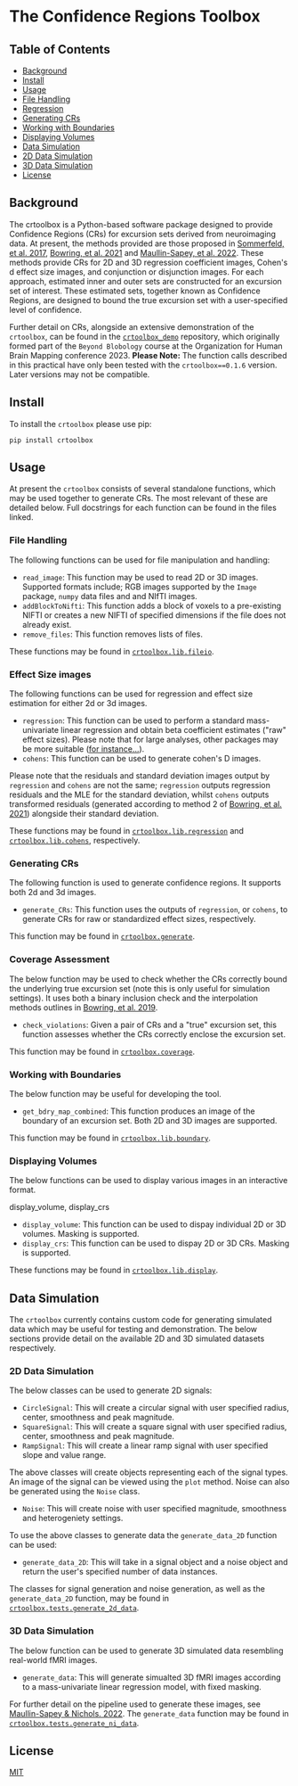 # The Confidence Regions Toolbox

## Table of Contents

- [Background](#background)
- [Install](#install)
- [Usage](#usage)
 - [File Handling](#file-handling)
 - [Regression](#regression) 
 - [Generating CRs](#generating-crs)
 - [Working with Boundaries](#working-with-boundaries)
 - [Displaying Volumes](#displaying-volumes)
- [Data Simulation](#data-simulation)
 - [2D Data Simulation](#2d-data-simulation)
 - [3D Data Simulation](#3d-data-simulation)
- [License](#license)

## Background

The crtoolbox is a Python-based software package designed to provide Confidence Regions (CRs) for excursion sets derived from neuroimaging data. At present, the methods provided are those proposed in [Sommerfeld, et al. 2017](https://www.tandfonline.com/doi/full/10.1080/01621459.2017.1341838), [Bowring, et al. 2021](https://pubmed.ncbi.nlm.nih.gov/33166643/) and [Maullin-Sapey, et al. 2022](https://arxiv.org/abs/2201.02743). These methods provide CRs for 2D and 3D regression coefficient images, Cohen's d effect size images, and conjunction or disjunction images. For each approach, estimated inner and outer sets are constructed for an excursion set of interest. These estimated sets, together known as Confidence Regions, are designed to bound the true excursion set with a user-specified level of confidence.

Further detail on CRs, alongside an extensive demonstration of the `crtoolbox`, can be found in the [`crtoolbox_demo`](https://github.com/TomMaullin/crtoolbox_demo/) repository, which originally formed part of the `Beyond Blobology` course at the Organization for Human Brain Mapping conference 2023. **Please Note:** The function calls described in this practical have only been tested with the `crtoolbox==0.1.6` version. Later versions may not be compatible.

## Install

To install the `crtoolbox` please use pip:

```
pip install crtoolbox
```

## Usage

At present the `crtoolbox` consists of several standalone functions, which may be used together to generate CRs. The most relevant of these are detailed below. Full docstrings for each function can be found in the files linked.

### File Handling

The following functions can be used for file manipulation and handling:

 - `read_image`: This function may be used to read 2D or 3D images. Supported formats include; RGB images supported by the `Image` package, `numpy` data files and and NIfTI images.
 - `addBlockToNifti`: This function adds a block of voxels to a pre-existing NIFTI or creates a new NIFTI of specified dimensions if the file does not already exist.
 - `remove_files`: This function removes lists of files.

These functions may be found in [`crtoolbox.lib.fileio`](https://github.com/TomMaullin/crtoolbox/blob/master/crtoolbox/lib/fileio.py).

### Effect Size images

The following functions can be used for regression and effect size estimation for either 2d or 3d images.

 - `regression`: This function can be used to perform a standard mass-univariate linear regression and obtain beta coefficient estimates ("raw" effect sizes). Please note that for large analyses, other packages may be more suitable ([for instance...](https://github.com/TomMaullin/BLM)).
 - `cohens`: This function can be used to generate cohen's D images.

Please note that the residuals and standard deviation images output by `regression` and `cohens` are not the same; `regression` outputs regression residuals and the MLE for the standard deviation, whilst `cohens` outputs transformed residuals (generated according to method 2 of [Bowring, et al. 2021](https://pubmed.ncbi.nlm.nih.gov/33166643/)) alongside their standard deviation.

These functions may be found in [`crtoolbox.lib.regression`](https://github.com/TomMaullin/crtoolbox/blob/master/crtoolbox/lib/regression.py) and [`crtoolbox.lib.cohens`](https://github.com/TomMaullin/crtoolbox/blob/master/crtoolbox/lib/cohens.py), respectively.

### Generating CRs

The following function is used to generate confidence regions. It supports both 2d and 3d images.

 - `generate_CRs`: This function uses the outputs of `regression`, or `cohens`, to generate CRs for raw or standardized effect sizes, respectively.

This function may be found in [`crtoolbox.generate`](https://github.com/TomMaullin/crtoolbox/blob/master/crtoolbox/generate.py).

### Coverage Assessment

The below function may be used to check whether the CRs correctly bound the underlying true excursion set (note this is only useful for simulation settings). It uses both a binary inclusion check and the interpolation methods outlines in [Bowring, et al. 2019](https://www.sciencedirect.com/science/article/pii/S1053811919307785).

 - `check_violations`: Given a pair of CRs and a "true" excursion set, this function assesses whether the CRs correctly enclose the excursion set.

This function may be found in [`crtoolbox.coverage`](https://github.com/TomMaullin/crtoolbox/blob/master/crtoolbox/coverage.py).

### Working with Boundaries

The below function may be useful for developing the tool.

 - `get_bdry_map_combined`: This function produces an image of the boundary of an excursion set. Both 2D and 3D images are supported.

This function may be found in [`crtoolbox.lib.boundary`](https://github.com/TomMaullin/crtoolbox/blob/master/crtoolbox/lib/boundary.py).

### Displaying Volumes

The below functions can be used to display various images in an interactive format.

display_volume, display_crs

 - `display_volume`: This function can be used to dispay individual 2D or 3D volumes. Masking is supported.
 - `display_crs`: This function can be used to dispay 2D or 3D CRs. Masking is supported.

These functions may be found in [`crtoolbox.lib.display`](https://github.com/TomMaullin/crtoolbox/blob/master/crtoolbox/lib/display.py).

## Data Simulation

The `crtoolbox` currently contains custom code for generating simulated data which may be useful for testing and demonstration. The below sections provide detail on the available 2D and 3D simulated datasets respectively.

### 2D Data Simulation

The below classes can be used to generate 2D signals:

 - `CircleSignal`: This will create a circular signal with user specified radius, center, smoothness and peak magnitude.
 - `SquareSignal`: This will create a square signal with user specified radius, center, smoothness and peak magnitude.
 - `RampSignal`: This will create a linear ramp signal with user specified slope and value range.
 
The above classes will create objects representing each of the signal types. An image of the signal can be viewed using the `plot` method. Noise can also be generated using the `Noise` class.
 
 - `Noise`: This will create noise with user specified magnitude, smoothness and heterogeniety settings.
 
To use the above classes to generate data the `generate_data_2D` function can be used:

 - `generate_data_2D`: This will take in a signal object and a noise object and return the user's specified number of data instances.

The classes for signal generation and noise generation, as well as the `generate_data_2D` function, may be found in [`crtoolbox.tests.generate_2d_data`](https://github.com/TomMaullin/crtoolbox/blob/master/crtoolbox/tests/generate_2d_data.py).

### 3D Data Simulation

The below function can be used to generate 3D simulated data resembling real-world fMRI images.

 - `generate_data`: This will generate simualted 3D fMRI images according to a mass-univariate linear regression model, with fixed masking.

For further detail on the pipeline used to generate these images, see [Maullin-Sapey & Nichols. 2022](https://www.biorxiv.org/content/10.1101/2022.03.09.483645v1.full). The `generate_data` function may be found in [`crtoolbox.tests.generate_ni_data`](https://github.com/TomMaullin/crtoolbox/blob/master/crtoolbox/tests/generate_ni_data.py).

## License

[MIT](LICENSE) 
